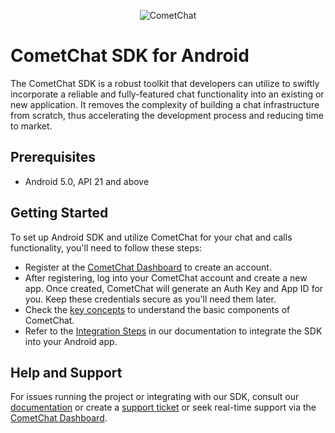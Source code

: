 <p align="center">
  <img alt="CometChat" src="https://assets.cometchat.io/website/images/logos/banner.png">
</p>

# CometChat SDK for Android
The CometChat SDK is a robust toolkit that developers can utilize to swiftly incorporate a reliable and fully-featured chat functionality into an existing or new application. It removes the complexity of building a chat infrastructure from scratch, thus accelerating the development process and reducing time to market.

## Prerequisites
- Android 5.0, API 21 and above

## Getting Started
To set up Android SDK and utilize CometChat for your chat and calls functionality, you'll need to follow these steps:
- Register at the [CometChat Dashboard](https://app.cometchat.com/) to create an account.
- After registering, log into your CometChat account and create a new app. Once created, CometChat will generate an Auth Key and App ID for you. Keep these credentials secure as you'll need them later.
- Check the [key concepts](https://cometchat.com/docs/android-chat-sdk/key-concepts) to understand the basic components of CometChat.
- Refer to the [Integration Steps](https://cometchat.com/docs/android-chat-sdk/setup) in our documentation to integrate the SDK into your Android app.

## Help and Support
For issues running the project or integrating with our SDK, consult our [documentation](https://www.cometchat.com/docs/android-chat-sdk/overview) or create a [support ticket](https://help.cometchat.com/hc/en-us) or seek real-time support via the [CometChat Dashboard](https://app.cometchat.com/).